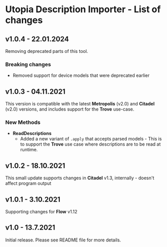# Utopia Description Importer - List of changes

## v1.0.4 - 22.01.2024
Removing deprecated parts of this tool.
### Breaking changes
- Removed support for device models that were deprecated earlier

## v1.0.3 - 04.11.2021
This version is compatible with the latest **Metropolis** (v2.0) and **Citadel** (v2.0) versions, 
and includes support for the **Trove** use-case.
### New Methods
- **ReadDescriptions**
  - Added a new variant of `.apply` that accepts parsed models - This is to support the **Trove** use case where 
    descriptions are to be read at runtime.

## v1.0.2 - 18.10.2021
This small update supports changes in **Citadel** v1.3, internally - doesn't affect program output

## v1.0.1 - 3.10.2021
Supporting changes for **Flow** v1.12

## v1.0 - 13.7.2021
Initial release. Please see README file for more details.
